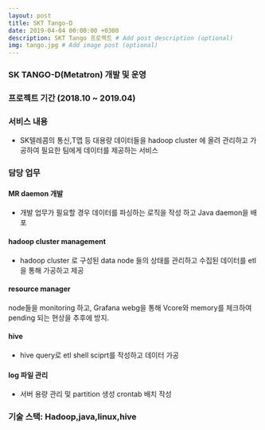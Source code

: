 ```yaml
---
layout: post
title: SKT Tango-D 
date: 2019-04-04 00:00:00 +0300
description: SKT Tango 프로젝트 # Add post description (optional)
img: tango.jpg # Add image post (optional)
---
```


### SK TANGO-D(Metatron) 개발 및 운영 
### 프로젝트 기간 (2018.10 ~ 2019.04)
### 서비스 내용 
- SK텔레콤의 통신,T맵 등 대용량 데이터들을 hadoop cluster 에 올려 관리하고 가공하여 필요한 팀에게 데이터를 제공하는 서비스 

### 담당 업무
#### MR daemon 개발  
- 개발 업무가 필요할 경우 데이터를 파싱하는 로직을 작성 하고 Java daemon을 배포   
#### hadoop cluster management  
- hadoop cluster 로 구성된 data node 들의 상태를 관리하고 수집된 데이터를  etl을 통해 가공하고 제공    

#### resource manager  
node들을 monitoring 하고, Grafana webg을 통해 Vcore와 memory를 체크하여 pending 되는 현상을 추후에 방지.  

#### hive   
- hive query로 etl shell sciprt를 작성하고 데이터 가공  
 
#### log 파일 관리  
- 서버 용량 관리 및 partition 생성 crontab 배치 작성    

### 기술 스택: Hadoop,java,linux,hive  

